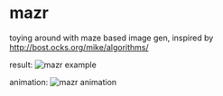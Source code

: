# mazr
toying around with maze based image gen, inspired by http://bost.ocks.org/mike/algorithms/

result:
![mazr example](https://i.imgur.com/PCjImaR.jpg "Mazr Example")

animation:
![mazr animation](https://i.imgur.com/4aCphPg.gif "Mazr Animation")
